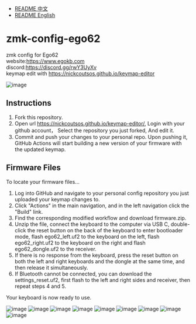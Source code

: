 - [README 中文](./README-ZH.md)
- [README English](./README.md)

# zmk-config-ego62
zmk config for Ego62  
website:https://www.egokb.com  
discord:https://discord.gg/rwY3UyXv  
keymap edit with https://nickcoutsos.github.io/keymap-editor  

![image](./pic/p1.jpg)

## Instructions

1. Fork this repository.
2. Open url https://nickcoutsos.github.io/keymap-editor/, Login with your github account， Select the repository you just forked, And edit it.
3. Commit and push your changes to your personal repo. Upon pushing it, GitHub Actions will start building a new version of your firmware with the updated keymap.

## Firmware Files

To locate your firmware files...

1. Log into GitHub and navigate to your personal config repository you just uploaded your keymap changes to.
2. Click "Actions" in the main navigation, and in the left navigation click the "Build" link.
3. Find the corresponding modified workflow and download firmware.zip.
4. Unzip the file, connect the keyboard to the computer via USB C, double-click the reset button on the back of the keyboard to enter bootloader mode, flash ego62_left.uf2 to the keyboard on the left, flash ego62_right.uf2 to the keyboard on the right and flash ego62_dongle.uf2 to the receiver.
5. If there is no response from the keyboard, press the reset button on both the left and right keyboards and the dongle at the same time, and then release it simultaneously.
6. If Bluetooth cannot be connected, you can download the settings_reset.uf2, first flash to the left and right sides and receiver, then repeat steps 4 and 5.

Your keyboard is now ready to use.

![image](./pic/p2.jpg)
![image](./pic/p3.jpg)
![image](./pic/p4.jpg)
![image](./pic/p5.jpg)
![image](./pic/p6.jpg)
![image](./pic/p7.jpg)
![image](./pic/p8.jpg)
![image](./pic/p9.jpg)
![image](./pic/p10.jpg)
